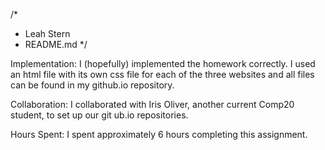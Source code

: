 /*
 * Leah Stern
 * README.md
 */

Implementation:
I (hopefully) implemented the homework correctly. I used an html file with
its own css file for each of the three websites and all files can be found
in my github.io repository. 

Collaboration:
I collaborated with Iris Oliver, another current Comp20 student, to set up 
our git ub.io repositories.

Hours Spent:
I spent approximately 6 hours completing this assignment.